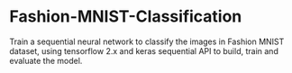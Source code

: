 # Fashion-MNIST-Classification
Train a sequential neural network to classify the images in Fashion MNIST dataset, using tensorflow 2.x and keras sequential API to build, train and evaluate the model. 
